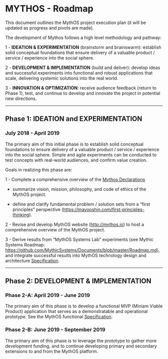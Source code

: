 # MYTHOS - Roadmap

This document outlines the MythOS project execution plan (it will be updated as progress and pivots are made).

The development of Mythos follows a high level methodology and pathway:

1 - **IDEATION & EXPERIMENTATION** (brainstorm and brainswarm): establish solid conceptual foundations that ensure delivery of a valuable product / service / experience into the social sphere.

2 - **DEVELOPMENT & IMPLEMENTATION** (build and deliver): develop ideas and successful experiments into functional and robust applications that scale, delivering systemic solutions into the real world.

3 - **INNOVATION & OPTIMIZATION**: receive audience feedback (return to Phase 1), test, and continue to develop and innovate the project in potential new directions.

---

## Phase 1: IDEATION and EXPERIMENTATION
### July 2018 - April 2019

The primary aim of this initial phase is to establish solid conceptual foundations to ensure delivery of a valuable product / service / experience into the social sphere.  Simple and agile experiments can be conducted to test concepts with real-world audiences, and confirm value creation.   

Goals in realizing this phase are:

1 - Complete a comprehensive overview of the [Mythos Declarations](Declarations.md)

   - summarize vision, mission, philosophy, and code of ethics of the MythOS project. 

   - define and clarify fundamental problem / solution sets from a “first principles” perspective (https://mayooshin.com/first-principles-thinking).


2 - Revise and develop MythOS website (http://mythos.io) to host a comprehensive overview of the MythOS project.

3 - Derive results from “MythOS Systems Lab” experiments (see Mythic Systems Roadmap: https://github.com/MythicSystems/Documents/blob/master/Roadmap.md), and integrate successful results into MythOS technology design and architecture [Specification](Specification.md).

---

## Phase 2: DEVELOPMENT & IMPLEMENTATION

### Phase 2-A: April 2019 - June 2019

The primary aim of this phase is to develop a functional MVP (Miniam Viable Product) application that serves as a demonstratable and operational prototype.  See the MythOS functional [Specification](Specification.md).

### Phase 2-B: June 2019 - September 2019

The primary aim of this phase is to leverage the prototype to gather more development funding, and to continue developing primary and secondary extensions to and from the MythOS platform.  
